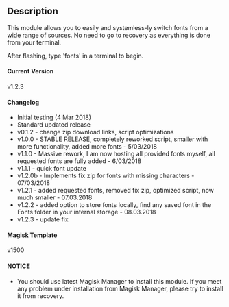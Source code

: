 ## Description
This module allows you to easily and systemless-ly switch fonts from a wide range of sources. No need to go to recovery as everything is done from your terminal. 

After flashing, type 'fonts' in a terminal to begin.

#### Current Version
v1.2.3

#### Changelog

* Initial testing (4 Mar 2018)
* Standard updated release
* v0.1.2 - change zip download links, script optimizations
* v1.0.0 - STABLE RELEASE, completely reworked script, smaller with more functionality, added more fonts - 5/03/2018
* v1.1.0 - Massive rework, I am now hosting all provided fonts myself, all requested fonts are fully added - 6/03/2018
* v1.1.1 - quick font update
* v1.2.0b - Implements fix zip for fonts with missing characters - 07/03/2018
* v1.2.1 - added requested fonts, removed fix zip, optimized script, now much smaller - 07.03.2018
* v1.2.2 - added option to store fonts locally, find any saved font in the Fonts folder in your internal storage - 08.03.2018
* v1.2.3 - update fix

#### Magisk Template
v1500

#### NOTICE
* You should use latest Magisk Manager to install this module. If you meet any problem under installation from Magisk Manager, please try to install it from recovery.
